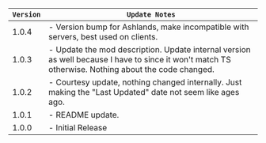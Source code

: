 | `Version` | `Update Notes`                                                                                                                                     |
|-----------|----------------------------------------------------------------------------------------------------------------------------------------------------|
| 1.0.4     | - Version bump for Ashlands, make incompatible with servers, best used on clients.                                                                 |
| 1.0.3     | - Update the mod description. Update internal version as well because I have to since it won't match TS otherwise. Nothing about the code changed. |
| 1.0.2     | - Courtesy update, nothing changed internally. Just making the "Last Updated" date not seem like ages ago.                                         |
| 1.0.1     | - README update.                                                                                                                                   |
| 1.0.0     | - Initial Release                                                                                                                                  |